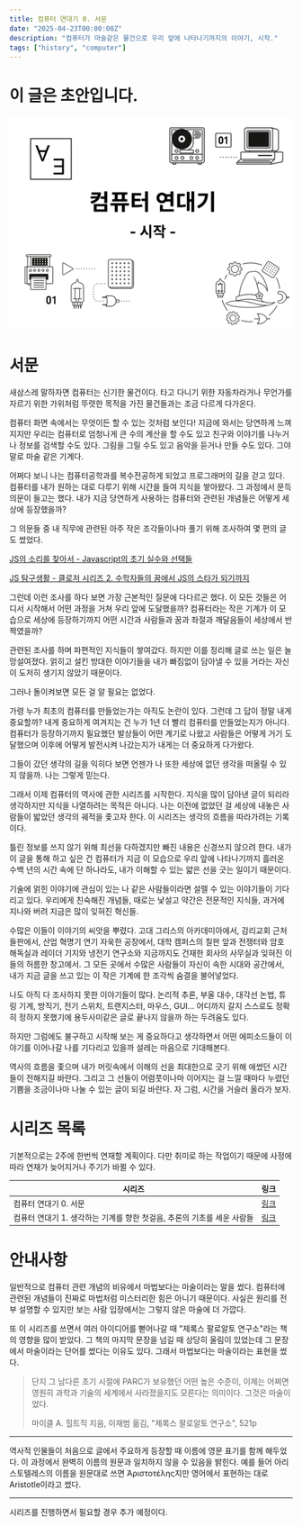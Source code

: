 ```yaml
---
title: 컴퓨터 연대기 0. 서문
date: "2025-04-23T00:00:00Z"
description: "컴퓨터가 마술같은 물건으로 우리 앞에 나타나기까지의 이야기, 시작."
tags: ["history", "computer"]
---
```


# 이 글은 초안입니다.

![썸네일](./computer-history-0-thumbnail.png)

# 서문

새삼스레 말하자면 컴퓨터는 신기한 물건이다. 타고 다니기 위한 자동차라거나 무언가를 자르기 위한 가위처럼 뚜렷한 목적을 가진 물건들과는 조금 다르게 다가온다.

컴퓨터 화면 속에서는 무엇이든 할 수 있는 것처럼 보인다! 지금에 와서는 당연하게 느껴지지만 우리는 컴퓨터로 엄청나게 큰 수의 계산을 할 수도 있고 친구와 이야기를 나누거나 정보를 검색할 수도 있다. 그림을 그릴 수도 있고 음악을 듣거나 만들 수도 있다. 그야말로 마술 같은 기계다.

어쩌다 보니 나는 컴퓨터공학과를 복수전공하게 되었고 프로그래머의 길을 걷고 있다. 컴퓨터를 내가 원하는 대로 다루기 위해 시간을 들여 지식을 쌓아왔다. 그 과정에서 문득 의문이 들고는 했다. 내가 지금 당연하게 사용하는 컴퓨터와 관련된 개념들은 어떻게 세상에 등장했을까?

그 의문들 중 내 직무에 관련된 아주 작은 조각들이나마 풀기 위해 조사하여 몇 편의 글도 썼었다.

[JS의 소리를 찾아서 - Javascript의 초기 실수와 선택들](https://witch.work/ko/posts/javascript-history-initial-decisions)

[JS 탐구생활 - 클로저 시리즈 2. 수학자들의 꿈에서 JS의 스타가 되기까지](https://witch.work/ko/posts/javascript-closure-deep-dive-history)

그런데 이런 조사를 하다 보면 가장 근본적인 질문에 다다르곤 했다. 이 모든 것들은 어디서 시작해서 어떤 과정을 거쳐 우리 앞에 도달했을까? 컴퓨터라는 작은 기계가 이 모습으로 세상에 등장하기까지 어떤 시간과 사람들과 꿈과 좌절과 깨달음들이 세상에서 반짝였을까?

관련된 조사를 하며 파편적인 지식들이 쌓여갔다. 하지만 이를 정리해 글로 쓰는 일은 늘 망설여졌다. 얽히고 설킨 방대한 이야기들을 내가 빠짐없이 담아낼 수 있을 거라는 자신이 도저히 생기지 않았기 때문이다.

그러나 돌이켜보면 모든 걸 알 필요는 없었다.

가령 누가 최초의 컴퓨터를 만들었는가는 아직도 논란이 있다. 그런데 그 답이 정말 내게 중요할까? 내게 중요하게 여겨지는 건 누가 1년 더 빨리 컴퓨터를 만들었는지가 아니다. 컴퓨터가 등장하기까지 필요했던 발상들이 어떤 계기로 나왔고 사람들은 어떻게 거기 도달했으며 이후에 어떻게 발전시켜 나갔는지가 내게는 더 중요하게 다가왔다.

그들이 갔던 생각의 길을 익히다 보면 언젠가 나 또한 세상에 없던 생각을 떠올릴 수 있지 않을까. 나는 그렇게 믿는다.

그래서 이제 컴퓨터의 역사에 관한 시리즈를 시작한다. 지식을 많이 담아낸 글이 되리라 생각하지만 지식을 나열하려는 목적은 아니다. 나는 이전에 없었던 걸 세상에 내놓은 사람들이 밟았던 생각의 궤적을 좇고자 한다. 이 시리즈는 생각의 흐름을 따라가려는 기록이다.

틀린 정보를 쓰지 않기 위해 최선을 다하겠지만 빠진 내용은 신경쓰지 않으려 한다. 내가 이 글을 통해 하고 싶은 건 컴퓨터가 지금 이 모습으로 우리 앞에 나타나기까지 흘러온 수백 년의 시간 속에 단 하나라도, 내가 이해할 수 있는 얇은 선을 긋는 일이기 때문이다.

기술에 얽힌 이야기에 관심이 있는 나 같은 사람들이라면 설렐 수 있는 이야기들이 기다리고 있다. 우리에게 친숙해진 개념들, 때로는 낯설고 약간은 전문적인 지식들, 과거에 지나와 버려 지금은 많이 잊혀진 혁신들.

수많은 이들이 이야기의 씨앗을 뿌렸다. 고대 그리스의 아카데미아에서, 감리교회 근처 들판에서, 산업 혁명기 연기 자욱한 공장에서, 대학 캠퍼스의 칠판 앞과 전쟁터와 암호 해독실과 레이더 기지와 냉전기 연구소와 지금까지도 건재한 회사의 사무실과 잊혀진 이들의 허름한 창고에서. 그 모든 곳에서 수많은 사람들이 자신이 속한 시대와 공간에서, 내가 지금 글을 쓰고 있는 이 작은 기계에 한 조각씩 숨결을 불어넣었다.

나도 아직 다 조사하지 못한 이야기들이 많다. 논리적 추론, 부울 대수, 대각선 논법, 튜링 기계, 방직기, 전기 스위치, 트랜지스터, 마우스, GUI... 어디까지 갈지 스스로도 정확히 정하지 못했기에 용두사미같은 글로 끝나지 않을까 하는 두려움도 있다.

하지만 그럼에도 불구하고 시작해 보는 게 중요하다고 생각하면서 어떤 에피소드들이 이야기를 이어나갈 나를 기다리고 있을까 설레는 마음으로 기대해본다.

역사의 흐름을 좇으며 내가 머릿속에서 이해의 선을 최대한으로 긋기 위해 애썼던 시간들이 전해지길 바란다. 그리고 그 선들이 어렴풋이나마 이어지는 걸 느낄 때마다 누렸던 기쁨을 조금이나마 나눌 수 있는 글이 되길 바란다. 자 그럼, 시간을 거슬러 올라가 보자.

# 시리즈 목록

기본적으로는 2주에 한번씩 연재할 계획이다. 다만 취미로 하는 작업이기 때문에 사정에 따라 연재가 늦어지거나 주기가 바뀔 수 있다.

| 시리즈 | 링크 |
| --- | --- |
| 컴퓨터 연대기 0. 서문 | [링크](/ko/posts/computer-history-from-scratch-0) |
| 컴퓨터 연대기 1. 생각하는 기계를 향한 첫걸음, 추론의 기초를 세운 사람들 | [링크](/ko/posts/computer-history-from-scratch-1) |

# 안내사항

일반적으로 컴퓨터 관련 개념의 비유에서 마법보다는 마술이라는 말을 썼다. 컴퓨터에 관련된 개념들이 진짜로 마법처럼 미스터리한 힘은 아니기 때문이다. 사실은 원리를 전부 설명할 수 있지만 보는 사람 입장에서는 그렇지 않은 마술에 더 가깝다.

또 이 시리즈를 쓰면서 여러 아이디어를 뻗어나갈 때 "제록스 팔로알토 연구소"라는 책의 영향을 많이 받았다. 그 책의 마지막 문장을 넘길 때 상당히 울림이 있었는데 그 문장에서 마술이라는 단어를 썼다는 이유도 있다. 그래서 마법보다는 마술이라는 표현을 썼다.

> 단지 그 남다른 초기 시절에 PARC가 보유했던 어떤 높은 수준이, 이제는 어쩌면 영원히 과학과 기술의 세계에서 사라졌을지도 모른다는 의미이다. 그것은 마술이었다. 
>
> 마이클 A. 힐트직 지음, 이재범 옮김, "제록스 팔로알토 연구소", 521p

---

역사적 인물들이 처음으로 글에서 주요하게 등장할 때 이름에 영문 표기를 함께 해두었다. 이 과정에서 완벽히 이름의 원문과 일치하지 않을 수 있음을 밝힌다. 예를 들어 아리스토텔레스의 이름을 원문대로 쓰면 Ἀριστοτέλης지만 영어에서 표현하는 대로 Aristotle이라고 썼다.

---

시리즈를 진행하면서 필요할 경우 추가 예정이다.